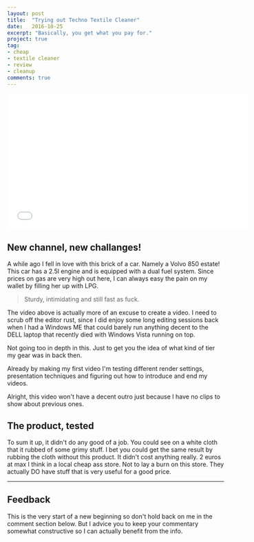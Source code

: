 ```yaml
---
layout: post
title:  "Trying out Techno Textile Cleaner"
date:   2016-10-25
excerpt: "Basically, you get what you pay for."
project: true
tag:
- cheap
- textile cleaner
- review
- cleanup
comments: true
---
```

<iframe width="560" height="315" src="//www.youtube.com/embed/e8QMBzTEAyQ" frameborder="0"> </iframe>

## New channel, new challanges!

A while ago I fell in love with this brick of a car. Namely a Volvo 850 estate!
This car has a 2.5l engine and is equipped with a dual fuel system. Since prices on gas are very high out here, I can always easy the pain on my wallet by filling her up with LPG.

> Sturdy, intimidating and still fast as fuck.

The video above is actually more of an excuse to create a video. I need to scrub off the editor rust, since I did enjoy some long editing sessions back when I had a Windows ME that could barely run anything decent to the DELL laptop that recently died with Windows Vista running on top.

Not going too in depth in this. Just to get you the idea of what kind of tier my gear was in back then.

Already by making my first video I'm testing different render settings, presentation techniques and figuring out how to introduce and end my videos.

Alright, this video won't have a decent outro just because I have no clips to show about previous ones.

## The product, tested

To sum it up, it didn't do any good of a job. You could see on a white cloth that it rubbed of some grimy stuff. I bet you could get the same result by rubbing the cloth without this product. It didn't cost anything really. 2 euros at max I think in a local cheap ass store. Not to lay a burn on this store. They actually DO have stuff that is very useful for a good price.

---

## Feedback

This is the very start of a new beginning so don't hold back on me in the comment section below. But I advice you to keep your commentary somewhat constructive so I can actually benefit from the info.
